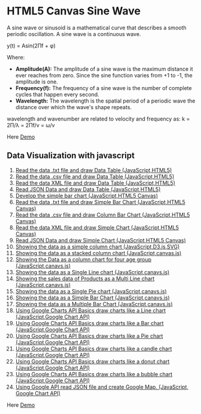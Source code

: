 # HTML5 Canvas Sine Wave

A sine wave or sinusoid is a mathematical curve that describes a smooth periodic oscillation. A sine wave is a continuous wave.

y(t) = Asin(2<span>&#928;</span>f + <span>&phi;</span>)

Where:

- **Amplitude(A):**
The amplitude of a sine wave is the maximum distance it ever reaches from zero. Since the sine function varies from +1 to -1, the amplitude is one. 
- **Frequency(f):**
The frequency of a sine wave is the number of complete cycles that happen every second.
- **Wavelength:**
The wavelength is the spatial period of a periodic wave the distance over which the wave's shape repeats.

 wavelength and wavenumber are related to velocity and frequency as: 
 k = 2<span>&#928;</span>/<span>&lambda;</span> = 2<span>&#928;</span>f/v = <span>&omega;</span>/v


Here [Demo](https://sidpro-hash.github.io/HTML-Canvas/)


## Data Visualization with javascript

1. [Read the data .txt file and draw Data Table (JavaScript,HTML5)](https://github.com/sidpro-hash/HTML-Canvas/blob/main/Data%20visulization%20JavaScript/Text_data_table.html)
2. [Read the data .csv file and draw Data Table (JavaScript,HTML5)](https://github.com/sidpro-hash/HTML-Canvas/blob/main/Data%20visulization%20JavaScript/CSV_data_table.html)
3. [Read the data XML file and draw Data Table (JavaScript,HTML5)](https://github.com/sidpro-hash/HTML-Canvas/blob/main/Data%20visulization%20JavaScript/Xml_Data_Table.html)
4. [Read JSON Data and draw Data Table (JavaScript,HTML5)](https://github.com/sidpro-hash/HTML-Canvas/blob/main/Data%20visulization%20JavaScript/Json_Data_Table.html)
5. [Develop the simple bar chart (JavaScript,HTML5 Canvas)](https://github.com/sidpro-hash/HTML-Canvas/blob/main/Data%20visulization%20JavaScript/Dvp3a.html)
6. [Read the data .txt file and draw Simple Bar Chart (JavaScript,HTML5 Canvas)](https://github.com/sidpro-hash/HTML-Canvas/blob/main/Data%20visulization%20JavaScript/Text_sample_bar_chart.html)
7. [Read the data .csv file and draw Column Bar Chart (JavaScript,HTML5 Canvas)](https://github.com/sidpro-hash/HTML-Canvas/blob/main/Data%20visulization%20JavaScript/CSV_sample_bar_chart.html)
8. [Read the data XML file and draw Simple Chart (JavaScript,HTML5 Canvas)](https://github.com/sidpro-hash/HTML-Canvas/blob/main/Data%20visulization%20JavaScript/Xml_sample_bar_chart.html)
9. [Read JSON Data and draw Simple Chart (JavaScript,HTML5 Canvas)](https://github.com/sidpro-hash/HTML-Canvas/blob/main/Data%20visulization%20JavaScript/JSON_sample_bar_chart.html)
10. [Showing the data as a simple column chart (JavaScript,D3.js,SVG)](https://github.com/sidpro-hash/HTML-Canvas/blob/main/Data%20visulization%20JavaScript/D3chart.html)
11. [Showing the data as a stacked column chart (JavaScript,canvas.js)](https://github.com/sidpro-hash/HTML-Canvas/blob/main/Data%20visulization%20JavaScript/four_stacked_age_group.html)
12. [Showing the Data as a column chart for four age group (JavaScript,canavs.js)](https://github.com/sidpro-hash/HTML-Canvas/blob/main/Data%20visulization%20JavaScript/four_age_group.html)
13. [Showing the data as a Single Line chart (JavaScript,canavs.js)](https://github.com/sidpro-hash/HTML-Canvas/blob/main/Data%20visulization%20JavaScript/single%20line%20chart.html)
14. [Showing the sales data of Products as a Multi Line chart (JavaScript,canavs.js)](https://github.com/sidpro-hash/HTML-Canvas/blob/main/Data%20visulization%20JavaScript/multiple%20line.html)
15. [Showing the data as a Single Pie chart (JavaScript,canavs.js)](https://github.com/sidpro-hash/HTML-Canvas/blob/main/Data%20visulization%20JavaScript/pie%20chart.html)
16. [Showing the data as a Simple Bar Chart (JavaScript,canavs.js)](https://github.com/sidpro-hash/HTML-Canvas/blob/main/Data%20visulization%20JavaScript/simple%20bar%20chart.html)
17. [Showing the data as a Multiple Bar Chart (JavaScript,canavs.js)](https://github.com/sidpro-hash/HTML-Canvas/blob/main/Data%20visulization%20JavaScript/multiple%20bar%20chart.html)
18. [Using Google Charts API Basics draw charts like a Line chart (JavaScript,Google Chart API)](https://github.com/sidpro-hash/HTML-Canvas/blob/main/Data%20visulization%20JavaScript/google%20line%20chart.html)
19. [Using Google Charts API Basics draw charts like a Bar chart (JavaScript,Google Chart API)](https://github.com/sidpro-hash/HTML-Canvas/blob/main/Data%20visulization%20JavaScript/google%20bar%20chart.html)
20. [Using Google Charts API Basics draw charts like a Pie chart (JavaScript,Google Chart API)](https://github.com/sidpro-hash/HTML-Canvas/blob/main/Data%20visulization%20JavaScript/google%20pie%20chart.html)
21. [Using Google Charts API Basics draw charts like a candle chart (JavaScript,Google Chart API)](https://github.com/sidpro-hash/HTML-Canvas/blob/main/Data%20visulization%20JavaScript/google%20candle%20chart.html)
22. [Using Google Charts API Basics draw charts like a donut chart (JavaScript,Google Chart API)](https://github.com/sidpro-hash/HTML-Canvas/blob/main/Data%20visulization%20JavaScript/google%20donut%20chart.html)
23. [Using Google Charts API Basics draw charts like a bubble chart (JavaScript,Google Chart API)](https://github.com/sidpro-hash/HTML-Canvas/blob/main/Data%20visulization%20JavaScript/google%20other%20type.html)
24. [Using Google API read JSON file and create Google Map. (JavaScript, Google Chart API)](https://github.com/sidpro-hash/HTML-Canvas/blob/main/Data%20visulization%20JavaScript/google%20map%20json.html)


Here [Demo](https://sidpro-hash.github.io/HTML-Canvas/Data%20visulization%20JavaScript/index.html)
